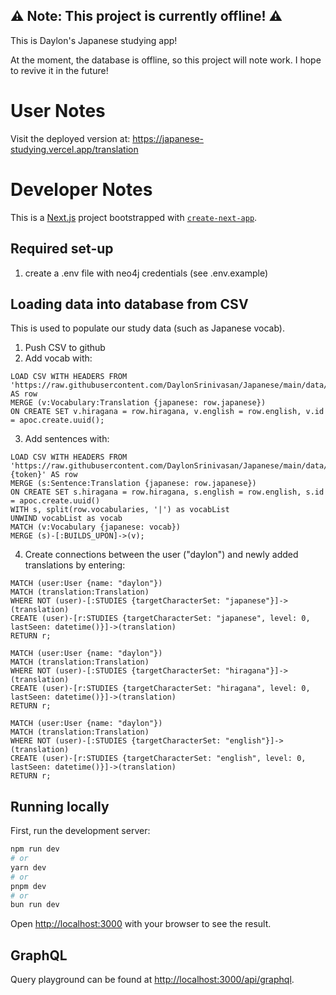 ## ⚠️ Note: This project is currently offline! ⚠️  

This is Daylon's Japanese studying app!

At the moment, the database is offline, so this project will note work. I hope to revive it in the future!

# User Notes

Visit the deployed version at: https://japanese-studying.vercel.app/translation

# Developer Notes

This is a [Next.js](https://nextjs.org/) project bootstrapped with [`create-next-app`](https://github.com/vercel/next.js/tree/canary/packages/create-next-app).

## Required set-up

1. create a .env file with neo4j credentials (see .env.example)

## Loading data into database from CSV

This is used to populate our study data (such as Japanese vocab).

1. Push CSV to github
2. Add vocab with:

```
LOAD CSV WITH HEADERS FROM 'https://raw.githubusercontent.com/DaylonSrinivasan/Japanese/main/data/vocabulary.csv/{token}' AS row
MERGE (v:Vocabulary:Translation {japanese: row.japanese})
ON CREATE SET v.hiragana = row.hiragana, v.english = row.english, v.id = apoc.create.uuid();
```

3. Add sentences with:

```
LOAD CSV WITH HEADERS FROM 'https://raw.githubusercontent.com/DaylonSrinivasan/Japanese/main/data/sentences.csv?{token}' AS row
MERGE (s:Sentence:Translation {japanese: row.japanese})
ON CREATE SET s.hiragana = row.hiragana, s.english = row.english, s.id = apoc.create.uuid()
WITH s, split(row.vocabularies, '|') as vocabList
UNWIND vocabList as vocab
MATCH (v:Vocabulary {japanese: vocab})
MERGE (s)-[:BUILDS_UPON]->(v);
```

4. Create connections between the user ("daylon") and newly added translations by entering:

```
MATCH (user:User {name: "daylon"})
MATCH (translation:Translation)
WHERE NOT (user)-[:STUDIES {targetCharacterSet: "japanese"}]->(translation)
CREATE (user)-[r:STUDIES {targetCharacterSet: "japanese", level: 0, lastSeen: datetime()}]->(translation)
RETURN r;

MATCH (user:User {name: "daylon"})
MATCH (translation:Translation)
WHERE NOT (user)-[:STUDIES {targetCharacterSet: "hiragana"}]->(translation)
CREATE (user)-[r:STUDIES {targetCharacterSet: "hiragana", level: 0, lastSeen: datetime()}]->(translation)
RETURN r;

MATCH (user:User {name: "daylon"})
MATCH (translation:Translation)
WHERE NOT (user)-[:STUDIES {targetCharacterSet: "english"}]->(translation)
CREATE (user)-[r:STUDIES {targetCharacterSet: "english", level: 0, lastSeen: datetime()}]->(translation)
RETURN r;
```


## Running locally

First, run the development server:

```bash
npm run dev
# or
yarn dev
# or
pnpm dev
# or
bun run dev
```

Open [http://localhost:3000](http://localhost:3000) with your browser to see the result.

## GraphQL

Query playground can be found at [http://localhost:3000/api/graphql](http://localhost:3000/api/graphql).

